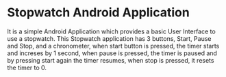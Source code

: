 # Stopwatch Android Application
  It is a simple Android Application which provides a basic User Interface to use a stopwatch.
  This Stopwatch application has 3 buttons, Start, Pause and Stop, and a chronometer, when start button is pressed, the timer starts and increses by
  1 second, when pause is pressed, the timer is paused and by pressing start again the timer resumes, when stop is pressed, it resets the timer to 0.
